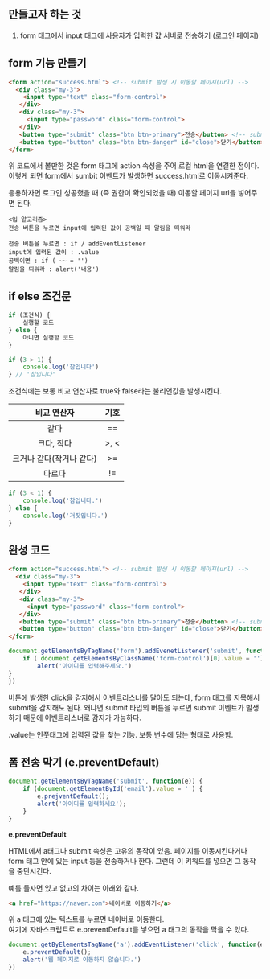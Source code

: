 ## 만들고자 하는 것

1. form 태그에서 input 태그에 사용자가 입력한 값 서버로 전송하기 (로그인 페이지)

## form 기능 만들기

```html
<form action="success.html"> <!-- submit 발생 시 이동할 페이지(url) -->
  <div class="my-3">
    <input type="text" class="form-control">
   </div>
   <div class="my-3">
     <input type="password" class="form-control">
   </div>
   <button type="submit" class="btn btn-primary">전송</button> <!-- submit이 아니라 다른 타입이면 서버로 전송이 안 됨 -->
   <button type="button" class="btn btn-danger" id="close">닫기</button>
</form> 
```

위 코드에서 볼만한 것은 form 태그에 action 속성을 주어 로컬 html을 연결한 점이다. 이렇게 되면 form에서 sumbit 이벤트가 발생하면 success.html로 이동시켜준다.


응용하자면 로그인 성공했을 때 (즉 권한이 확인되었을 때) 이동할 페이지 url을 넣어주면 된다.

```
<입 알고리즘>
전송 버튼을 누르면 input에 입력된 값이 공백일 때 알림을 띄워라

전송 버튼을 누르면 : if / addEventListener
input에 입력된 값이 : .value
공백이면 : if ( ~~ = '')
알림을 띄워라 : alert('내용')
```

## if else 조건문

```javascript
if (조건식) {
    실행할 코드
} else {
    아니면 실행할 코드
}
```

```javascript
if (3 > 1) {
    console.log('참입니다')
} // '참입니다'
```

조건식에는 보통 비교 연산자로 true와 false라는 불리언값을 발생시킨다.


|       비교 연산자        | 기호  |
| :----------------------: | :---: |
|           같다           |  ==   |
|        크다, 작다        | >, <  |
| 크거나 같다(작거나 같다) |  >=   |
|          다르다          |  !=   |

```javascript
if (3 < 1) {
    console.log('참입니다.')
} else {
    console.log('거짓입니다.')
}
```

## 완성 코드

```html
<form action="success.html"> <!-- submit 발생 시 이동할 페이지(url) -->
  <div class="my-3">
    <input type="text" class="form-control">
   </div>
   <div class="my-3">
     <input type="password" class="form-control">
   </div>
   <button type="submit" class="btn btn-primary">전송</button> <!-- submit이 아니라 다른 타입이면 서버로 전송이 안 됨 -->
   <button type="button" class="btn btn-danger" id="close">닫기</button>
</form> 
```
```javascript
document.getElementsByTagName('form').addEvenetListener('submit', function{
    if ( document.getElementsByClassName('form-control')[0].value = '') {
        alert('아이디를 입력해주세요.')
}
})
```

버튼에 발생한 click을 감지해서 이벤트리스너를 달아도 되는데, form 태그를 지목해서 submit을 감지해도 된다. 왜냐면 submit 타입의 버튼을 누르면 submit 이벤트가 발생하기 때문에 이벤트리스너로 감지가 가능하다.


.value는 인풋태그에 입력된 값을 찾는 기능. 보통 변수에 담는 형태로 사용함.

## 폼 전송 막기 (e.preventDefault)

```javascript
document.getElementsByTagName('submit', function(e)) {
    if (document.getElementById('email').value = '') {
        e.prejventDefault();
        alert('아이디를 입력하세요');
    }
}
```

**e.preventDefault**

HTML에서 a태그나 submit 속성은 고유의 동작이 있음. 페이지를 이동시킨다거나 form 태그 안에 있는 input 등을 전송하거나 한다. 그런데 이 키워드를 넣으면 그 동작을 중단시킨다.



예를 들자면 있고 없고의 차이는 아래와 같다.

```html
<a href="https://naver.com">네이버로 이동하기</a>
```

위 a 태그에 있는 텍스트를 누르면 네이버로 이동한다.  
여기에 자바스크립트로 e.preventDefault를 넣으면 a 태그의 동작을 막을 수 있다.

```javascript
document.getByElementsTagName('a').addEventListener('click', function(e) {
    e.preventDefault();
    alert('웹 페이지로 이동하지 않습니다.')
})
```